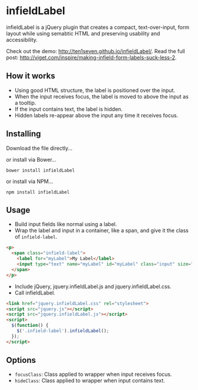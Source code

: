 # infieldLabel

infieldLabel is a jQuery plugin that creates a compact, text-over-input, form layout while using semabtic HTML and preserving usability and accessibility.

Check out the demo: http://ten1seven.github.io/infieldLabel/.
Read the full post: http://viget.com/inspire/making-infield-form-labels-suck-less-2.

## How it works

- Using good HTML structure, the label is positioned over the input.
- When the input receives focus, the label is moved to above the input as a tooltip.
- If the input contains text, the label is hidden.
- Hidden labels re-appear above the input any time it receives focus.

## Installing

Download the file directly...

or install via Bower...

```shell
bower install infieldLabel
```

or install via NPM...

```shell
npm install infieldLabel
```

## Usage

- Build input fields like normal using a label.
- Wrap the label and input in a container, like a span, and give it the class of `infield-label`.

```html
<p>
  <span class="infield-label">
    <label for="myLabel">My Label</label>
    <input type="text" name="myLabel" id="myLabel" class="input" size="50">
  </span>
</p>
````

- Include jQuery, jquery.infieldLabel.js and jquery.infieldLabel.css.
- Call infieldLabel.

```html
<link href="jquery.infieldLabel.css" rel="stylesheet">
<script src="jquery.js"></script>
<script src="jquery.infieldLabel.js"></script>
<script>
  $(function() {
    $('.infield-label').infieldLabel();
  });
</script>
```

## Options

- `focusClass`: Class applied to wrapper when input receives focus.
- `hideClass`: Class applied to wrapper when input contains text.
